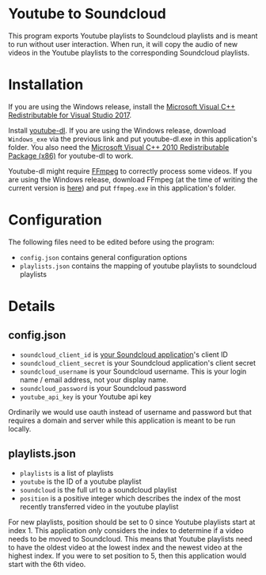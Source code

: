 # Youtube to Soundcloud
This program exports Youtube playlists to Soundcloud playlists and is meant to run without user interaction. When run, it will copy the audio of new videos in the Youtube playlists to the corresponding Soundcloud playlists.

# Installation
If you are using the Windows release, install the [Microsoft Visual C++ Redistributable for Visual Studio 2017](https://go.microsoft.com/fwlink/?LinkId=746572).

Install [youtube-dl](https://rg3.github.io/youtube-dl/download.html). If you are using the Windows release, download `Windows_exe` via the previous link and put youtube-dl.exe in this application's folder. You also need the [Microsoft Visual C++ 2010 Redistributable Package (x86)](https://www.microsoft.com/en-US/download/details.aspx?id=5555) for youtube-dl to work.

Youtube-dl might require [FFmpeg](https://ffmpeg.org/download.html) to correctly process some videos. If you are using the Windows release, download FFmpeg (at the time of writing the current version is [here](http://ffmpeg.zeranoe.com/builds/win64/static/ffmpeg-3.3.2-win64-static.zip)) and put `ffmpeg.exe` in this application's folder.

# Configuration
The following files need to be edited before using the program:
* `config.json` contains general configuration options
* `playlists.json` contains the mapping of youtube playlists to soundcloud playlists

# Details
## config.json
* `soundcloud_client_id` is [your Soundcloud application](https://soundcloud.com/you/apps)'s client ID
* `soundcloud_client_secret` is your Soundcloud application's client secret
* `soundcloud_username` is your Soundcloud username. This is your login name / email address, not your display name.
* `soundcloud_password` is your Soundcloud password
* `youtube_api_key` is your Youtube api key

Ordinarily we would use oauth instead of username and password but that requires a domain and server while this application is meant to be run locally.

## playlists.json
* `playlists` is a list of playlists
* `youtube` is the ID of a youtube playlist
* `soundcloud` is the full url to a soundcloud playlist
* `position` is a positive integer which describes the index of the most recently transferred video in the youtube playlist

For new playlists, position should be set to 0 since Youtube playlists start at index 1. This application *only* considers the index to determine if a video needs to be moved to Soundcloud. This means that Youtube playlists need to have the oldest video at the lowest index and the newest video at the highest index.
If you were to set position to 5, then this application would start with the 6th video.
